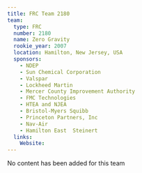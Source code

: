 ```yaml
---
title: FRC Team 2180
team:
  type: FRC
  number: 2180
  name: Zero Gravity
  rookie_year: 2007
  location: Hamilton, New Jersey, USA
  sponsors:
    - NDEP
    - Sun Chemical Corporation
    - Valspar
    - Lockheed Martin
    - Mercer County Improvement Authority
    - FMC Technologies
    - HTEA and NJEA
    - Bristol-Myers Squibb
    - Princeton Partners, Inc
    - Nav-Air
    - Hamilton East  Steinert
  links:
    Website: 
---
```

No content has been added for this team